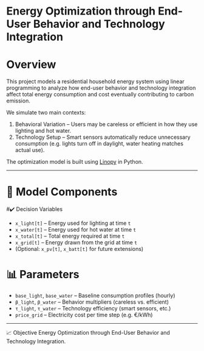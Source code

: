 # Energy Optimization through End-User Behavior and Technology Integration

# Overview

This project models a residential household energy system using linear programming to analyze how end-user behavior and technology integration affect total energy consumption and cost eventually contributing to carbon emission.

We simulate two main contexts:
1. Behavioral Variation – Users may be careless or efficient in how they use lighting and hot water.
2. Technology Setup – Smart sensors automatically reduce unnecessary consumption (e.g. lights turn off in daylight, water heating matches actual use).

The optimization model is built using [Linopy](https://linopy.readthedocs.io/) in Python.

---

# 🔧 Model Components

#✔️ Decision Variables
- `x_light[t]` – Energy used for lighting at time `t`
- `x_water[t]` – Energy used for hot water at time `t`
- `x_total[t]` – Total energy required at time `t`
- `x_grid[t]` – Energy drawn from the grid at time `t`
- (Optional: `x_pv[t]`, `x_batt[t]` for future extensions)

# 📊 Parameters
- `base_light`, `base_water` – Baseline consumption profiles (hourly)
- `β_light`, `β_water` – Behavior multipliers (careless vs. efficient)
- `τ_light`, `τ_water` – Technology efficiency (smart sensors, etc.)
- `price_grid` – Electricity cost per time step (e.g. €/kWh)

---

📈 Objective
Energy Optimization through End-User Behavior and Technology Integration.